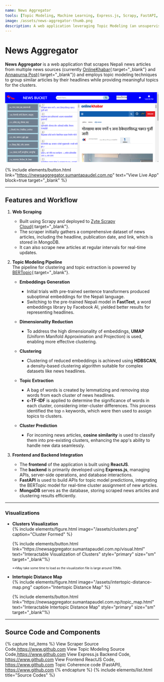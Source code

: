 ```yaml
---
name: News Aggregator 
tools: [Topic Modeling, Machine Learning, Express.js, Scrapy, FastAPI, MongoDB, ReactJS]
image: /assets/news-aggregator-thumb.png
description: A web application leveraging Topic Modeling (an unsupervised NLP method) to cluster Nepali news articles and identify the most significant, interpretable keywords for each cluster.
---
```


# News Aggregator

**News Aggregator** is a web application that scrapes Nepali news articles from multiple news sources (currently [OnlineKhabar](https://www.onlinekhabar.com/){:target="_blank"} and [Annapurna Post](https://www.annapurnapost.com/){:target="_blank"}) and employs topic modeling techniques to group similar articles by their headlines while providing meaningful topics for the clusters.

![preview](/assets/frontpage.png)

{% include elements/button.html link="https://newsaggregator.sumantapaudel.com.np" text="View Live App" block=true target="_blank" %}

---

## Features and Workflow

1. **Web Scraping**  
   - Built using Scrapy and deployed to [Zyte Scrapy Cloud](https://www.zyte.com/scrapy-cloud/){:target="_blank"}.  
   - The scraper initially gathers a comprehensive dataset of news articles, including the headline, publication date, and link, which is stored in MongoDB.  
   - It can also scrape new articles at regular intervals for real-time updates.

2. **Topic Modeling Pipeline**  
   The pipeline for clustering and topic extraction is powered by [BERTopic](https://maartengr.github.io/BERTopic/index.html){:target="_blank"}.  
   
   - **Embeddings Generation**  
     - Initial trials with pre-trained sentence transformers produced suboptimal embeddings for the Nepali language.  
     - Switching to the pre-trained Nepali model in **FastText**, a word embeddings library by Facebook AI, yielded better results for representing headlines.  

   - **Dimensionality Reduction**  
     - To address the high dimensionality of embeddings, **UMAP** (Uniform Manifold Approximation and Projection) is used, enabling more effective clustering.  

   - **Clustering**  
     - Clustering of reduced embeddings is achieved using **HDBSCAN**, a density-based clustering algorithm suitable for complex datasets like news headlines.  

   - **Topic Extraction**  
     - A bag of words is created by lemmatizing and removing stop words from each cluster of news headlines.  
     - **c-TF-IDF** is applied to determine the significance of words in each cluster, considering inter-cluster differences. This process identified the top `n` keywords, which were then used to assign topics to clusters.

   - **Cluster Prediction**  
     - For incoming news articles, **cosine similarity** is used to classify them into pre-existing clusters, enhancing the app's ability to handle new data seamlessly.  

 3. **Frontend and Backend Integration**
    - The **frontend** of the application is built using **ReactJS**.  
    - The **backend** is primarily developed using **Express.js**, managing APIs, server-side operations, and database interactions.  
    - **FastAPI** is used to build APIs for topic model predictions, integrating the BERTopic model for real-time cluster assignment of new articles.  
    - **MongoDB** serves as the database, storing scraped news articles and clustering results efficiently.

---

### Visualizations

- **Clusters Visualization**  
  {% include elements/figure.html image="/assets/clusters.png" caption="Cluster Formed" %}

  <p class="text-center">
  {% include elements/button.html link="https://newsaggregator.sumantapaudel.com.np/visual.html" text="Interactable Visualization of Clusters" style="primary" size="sm" target="_blank"%}<br>
  <div style="font-size: 10px" class="text-center">
  **May take some time to load as the visualization file is large around 70Mb.
  </div>
  </p>

- **Intertopic Distance Map**  
  {% include elements/figure.html image="/assets/intertopic-distance-map.png" caption="Intertopic Distance Map" %}

  <p class="text-center">
  {% include elements/button.html link="https://newsaggregator.sumantapaudel.com.np/topic_map.html" text="Interactable Intertopic Distance Map" style="primary" size="sm" target="_blank"%}
  </p>

---

## Source Code and Components

{% capture list_items %}
View Scraper Source Code,https://www.github.com
View Topic Modeling Source Code,https://www.github.com
View Express.js Backend Code, https://www.github.com
View Frontend ReactJS Code, https://www.github.com
Topic Coherence code (FastAPI), https://www.github.com
{% endcapture %}
{% include elements/list.html title="Source Codes" %}


